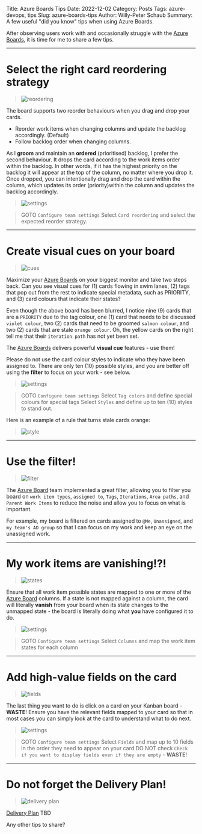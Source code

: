 Title: Azure Boards Tips
Date: 2022-12-02
Category: Posts 
Tags: azure-devops, tips
Slug: azure-boards-tips
Author: Willy-Peter Schaub
Summary: A few useful "did you know" tips when using Azure Boards.

After observing users work with and occasionally struggle with the [Azure Boards](https://azure.microsoft.com/en-ca/products/devops/boards/), it is time for me to share a few tips.

---

# Select the right card reordering strategy

> ![reordering](../images/azure-boards-tips-1.png) 

The board supports two reorder behaviours when you drag and drop your cards. 

- Reorder work items when changing columns and update the backlog accordingly. (Default)
- Follow backlog order when changing columns.

As I **groom** and maintain an **ordered** (prioritised) backlog, I prefer the second behaviour. It drops the card according to the work items order within the backlog. In other words, if it has the highest priority on the backlog it will appear at the top of the column, no matter where you drop it. Once dropped, you can intentionally drag and drop the card within the column, which updates its order (priority)within the column and updates the backlog accordingly.

> ![settings](../images/azure-boards-tips-0.png) 

> GOTO ```Configure team settings```
> Select ```Card reordering``` and select the expected reorder strategy.

---

# Create visual cues on your board

> ![cues](../images/azure-boards-tips-2.png) 

Maximize your [Azure Boards](https://azure.microsoft.com/en-ca/products/devops/boards/) on your biggest monitor and take two steps back. Can you see visual cues for (1) cards flowing in swim lanes, (2) tags that pop out from the rest to indicate special metadata, such as PRIORITY, and (3) card colours that indicate their states?

Even though the above board has been blurred, I notice nine (9) cards that are a ```PRIORITY``` due to the tag colour, one (1) card that needs to be discussed ```violet colour```, two (2) cards that need to be groomed ```salmon colour```, and two (2) cards that are stale ```orange colour```. Oh, the yellow cards on the right tell me that their ```iteration path``` has not yet been set.

The [Azure Boards](https://azure.microsoft.com/en-ca/products/devops/boards/) delivers powerful **visual cue** features - use them! 

Please do not use the card colour styles to indicate who they have been assigned to. There are only ten (10) possible styles, and you are better off using the **filter** to focus on your work - see below.

> ![settings](../images/azure-boards-tips-0.png) 

> GOTO ```Configure team settings```
> Select ```Tag colors``` and define special colours for special tags
> Select ```Styles``` and define up to ten (10) styles to stand out.

Here is an example of a rule that turns stale cards orange:

> ![style](../images/azure-boards-tips-7.png) 

---

# Use the filter!

> ![filter](../images/azure-boards-tips-3.png) 

The [Azure Board](https://azure.microsoft.com/en-ca/products/devops/boards/) team implemented a great filter, allowing you to filter you board on ```work item types```, ```assigned to```, ```Tags```, ```Iterations```, ```Area paths```, and ```Parent Work Items``` to reduce the noise and allow you to focus on what is important. 

For example, my board is filtered on cards assigned to ```@Me```, ```Unassigned```, and ```my team's AD group``` so that I can focus on my work and keep an eye on the unassigned work. 

---

# My work items are vanishing!?! 

> ![states](../images/azure-boards-tips-4.png) 

Ensure that all work item possible states are mapped to one or more of the [Azure Board](https://azure.microsoft.com/en-ca/products/devops/boards/) columns. If a state is not mapped against a column, the card will literally **vanish** from your board when its state changes to the unmapped state - the board is literally doing what **you** have configured it to do.

> ![settings](../images/azure-boards-tips-0.png) 

> GOTO ```Configure team settings```
> Select ```Columns``` and map the work item states for each column

---

# Add high-value fields on the card

> ![fields](../images/azure-boards-tips-4.png) 

The last thing you want to do is click on a card on your Kanban board - **WASTE**! Ensure you have the relevant fields mapped to your card so that in most cases you can simply look at the card to understand what to do next. 

> ![settings](../images/azure-boards-tips-0.png) 

> GOTO ```Configure team settings```
> Select ```Fields``` and map up to 10 fields in the order they need to appear on your card
> DO NOT check ```Check if you want to display fields even if they are empty``` - **WASTE**!

---

# Do not forget the Delivery Plan!

> ![delivery plan](../images/azure-boards-tips-4.png) 

[Delivery Plan](https://learn.microsoft.com/en-in/azure/devops/boards/plans/review-team-plans?view=azure-devops) TBD

Any other tips to share?

